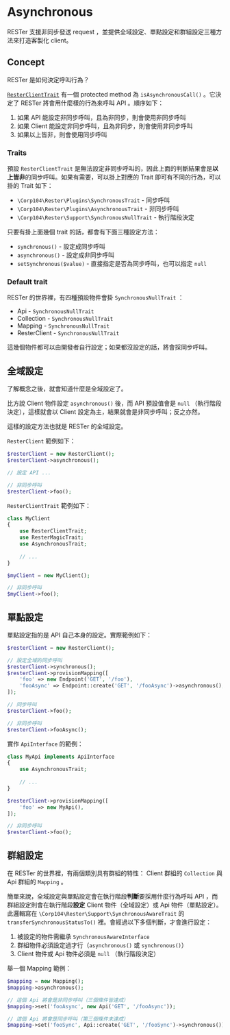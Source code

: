 # Asynchronous

RESTer 支援非同步發送 request ，並提供全域設定、單點設定和群組設定三種方法來打造客製化 client。

## Concept

RESTer 是如何決定呼叫行為？

[`ResterClientTrait`](/src/Plugins/ResterClientTrait.php) 有一個 protected method 為 `isAsynchronousCall()` 。它決定了 RESTer 將會用什麼樣的行為來呼叫 API 。順序如下：

1. 如果 API 能設定非同步呼叫，且為非同步，則會使用非同步呼叫
2. 如果 Client 能設定非同步呼叫，且為非同步，則會使用非同步呼叫
3. 如果以上皆非，則會使用同步呼叫

### Traits

預設 `ResterClientTrait` 是無法設定非同步呼叫的，因此上面的判斷結果會是**以上皆非**的同步呼叫。如果有需要，可以掛上對應的 Trait 即可有不同的行為，可以掛的 Trait 如下：

* `\Corp104\Rester\Plugins\SynchronousTrait` - 同步呼叫
* `\Corp104\Rester\Plugins\AsynchronousTrait` - 非同步呼叫
* `\Corp104\Rester\Support\SynchronousNullTrait` - 執行階段決定

只要有掛上面幾個 trait 的話，都會有下面三種設定方法：

* `synchronous()` - 設定成同步呼叫
* `asynchronous()` - 設定成非同步呼叫
* `setSynchronous($value)` - 直接指定是否為同步呼叫，也可以指定 `null`

### Default trait

RESTer 的世界裡，有四種預設物件會掛 `SynchronousNullTrait` ：

* Api - `SynchronousNullTrait`
* Collection - `SynchronousNullTrait`
* Mapping - `SynchronousNullTrait`
* ResterClient - `SynchronousNullTrait`

這幾個物件都可以由開發者自行設定；如果都沒設定的話，將會採同步呼叫。

## 全域設定

了解概念之後，就會知道什麼是全域設定了。

比方說 Client 物件設定 `asynchronous()` 後，而 API 預設值會是 `null` （執行階段決定），這樣就會以 Client 設定為主，結果就會是非同步呼叫；反之亦然。

這樣的設定方法也就是 RESTer 的全域設定。

`ResterClient` 範例如下：

```php
$resterClient = new ResterClient();
$resterClient->asynchronous();

// 設定 API ...

// 非同步呼叫
$resterClient->foo();
```

`ResterClientTrait` 範例如下：

```php
class MyClient
{
    use ResterClientTrait;
    use ResterMagicTrait;
    use AsynchronousTrait;
    
    // ...
}

$myClient = new MyClient();

// 非同步呼叫
$myClient->foo();
```

## 單點設定

單點設定指的是 API 自己本身的設定。實際範例如下：

```php
$resterClient = new ResterClient();

// 設定全域的同步呼叫
$resterClient->synchronous();
$resterClient->provisionMapping([
    'foo' => new Endpoint('GET', '/foo'),
    'fooAsync' => Endpoint::create('GET', '/fooAsync')->asynchronous(),
]);

// 同步呼叫
$resterClient->foo();

// 非同步呼叫
$resterClient->fooAsync();
```

實作 `ApiInterface` 的範例：

```php
class MyApi implements ApiInterface
{
    use AsynchronousTrait;
    
    // ...
}

$resterClient->provisionMapping([
    'foo' => new MyApi(),
]);

// 非同步呼叫
$resterClient->foo();
```

## 群組設定

在 RESTer 的世界裡，有兩個類別具有群組的特性： Client 群組的 `Collection` 與 Api 群組的 `Mapping` 。

簡單來說，全域設定與單點設定會在執行階段**判斷**要採用什麼行為呼叫 API ，而群組設定則會在執行階段**設定** Client 物件（全域設定）或 Api 物件（單點設定）。此邏輯寫在 `\Corp104\Rester\Support\SynchronousAwareTrait` 的 `transferSynchronousStatusTo()` 裡。會經過以下多個判斷，才會進行設定：

1. 被設定的物件需繼承 `SynchronousAwareInterface`
2. 群組物件必須設定過才行（`asynchronous()` 或 `synchronous()`）
3. Client 物件或 Api 物件必須是 `null` （執行階段決定）

舉一個 Mapping 範例：

```php
$mapping = new Mapping();
$mapping->asynchronous();

// 這個 Api 將會是非同步呼叫（三個條件皆達成）
$mapping->set('fooAsync', new Api('GET', '/fooAsync'));

// 這個 Api 將會是同步呼叫（第三個條件未達成）
$mapping->set('fooSync', Api::create('GET', '/fooSync')->synchronous());
```

